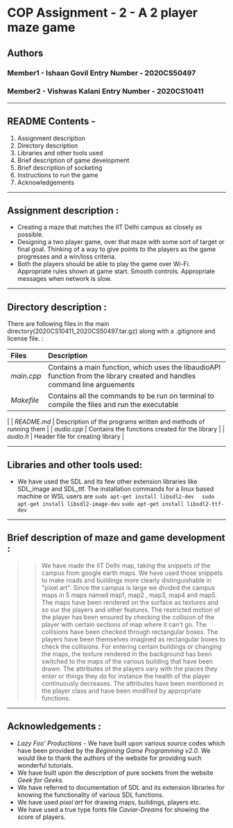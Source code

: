 # COP Assignment - 2 - A 2 player maze game

## Authors

### Member1 - Ishaan Govil  Entry Number - 2020CS50497
### Member2 - Vishwas Kalani   Entry Number - 2020CS10411

---

## README Contents -

1. Assignment description
2. Directory description
3. Libraries and other tools used 
4. Brief description of game development
5. Brief description of socketing
6. Instructions to run the game
7. Acknowledgements

-----------------------------------------------------------
## Assignment description :

- Creating a maze that matches the IIT Delhi campus as closely as possible.
- Designing a two player game, over that maze with some sort of target or final goal. Thinking of a way to give points to the players as the game progresses and a win/loss criteria. 
- Both the players should be able to play the game over Wi-Fi. Appropriate rules shown at game start. Smooth controls. Appropriate messages when network is slow. 

-----------------------------------------------------------

## Directory description :

There are following files in the main directory(2020CS10411_2020CS50497.tar.gz) along with a .gitignore and license file. :

| Files | Description |
| :---        |    :----   |
| *main.cpp* | Contains a main function, which uses the libaudioAPI function from the library created and handles command line arguements |
| *Makefile* | Contains all the commands to be run on terminal to compile the files and run the executable
 |
| *README.md* | Description of the programs written and methods of running them |
| *audio.cpp* | Contains the functions created for the library |
| *audio.h* | Header file for creating library |

	

---

## Libraries and other tools used:


- We have used the SDL and its few other extension libraries like SDL_image and SDL_ttf. The installation commands for a linux based machine or WSL users are
`sudo apt-get install libsdl2-dev  `
`sudo apt-get install libsdl2-image-dev`
`sudo apt-get install libsdl2-ttf-dev`



---

## Brief description of maze and game development :


>>We have made the IIT Delhi map, taking the snippets of the campus from google earth maps. We have used those snippets to make roads and buildings more clearly distinguishable in "pixel art".
>>Since the campus is large we divided the campus maps in 5 maps named map1, map2 , map3, map4 and map5. 
>>The maps have been rendered on the surface as textures and so our the players and other features. 
>>The restricted motion of the player has been ensured by checking the collision of the player with certain sections of map where it can't go. The collisions have been checked through rectangular boxes. The players have been themselves imagined as rectangular boxes to check the collisions.
>>For entering certain buildings or changing the maps, the texture rendered in the background has been switched to the maps of the various building that have been drawn.
>>The attributes of the players vary with the places they enter or things they do for instance the health of the player continuously decreases. The attributes have been mentioned in the player class and have been modified by appropriate functions.
  

-----------------------------------------------------------

## Acknowledgements :

- *Lazy Foo' Productions* - We have built upon various source codes which have been provided by the *Beginning Game Programming v2.0*. We would like to thank the authors of the website for providing such wonderful tutorials.
- We have built upon the description of pure sockets from the website *Geek for Geeks*.
- We have referred to documentation of SDL and its extension libraries for knowing the functionality of various SDL functions.
- We have used *pixel art* for drawing maps, buildings, players etc.
- We have used a true type fonts file *Caviar-Dreams* for showing the score of players.